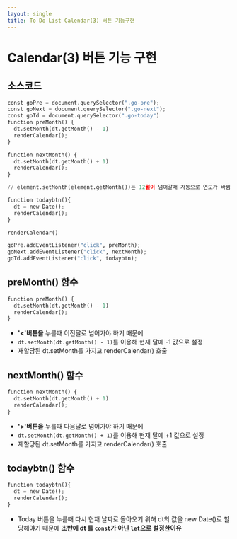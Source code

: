 ```yaml
---
layout: single
title: To Do List Calendar(3) 버튼 기능구현 
---
```

# Calendar(3) 버튼 기능 구현 

## 소스코드 


```python
const goPre = document.querySelector(".go-pre");
const goNext = document.querySelector(".go-next");
const goTd = document.querySelector(".go-today")
function preMonth() {
  dt.setMonth(dt.getMonth() - 1)
  renderCalendar();
}

function nextMonth() {
  dt.setMonth(dt.getMonth() + 1)
  renderCalendar();
}

// element.setMonth(element.getMonth())는 12월이 넘어갈때 자동으로 연도가 바뀜  

function todaybtn(){
  dt = new Date();
  renderCalendar();
}

renderCalendar()

goPre.addEventListener("click", preMonth);
goNext.addEventListener("click", nextMonth);
goTd.addEventListener("click", todaybtn);
```

## preMonth() 함수 


```python
function preMonth() {
  dt.setMonth(dt.getMonth() - 1)
  renderCalendar();
}
```

+ **'<'버튼을** 누를때 이전달로 넘어가야 하기 때문에 
+ `dt.setMonth(dt.getMonth() - 1)`를 이용해 현재 달에 -1 값으로 설정  
+ 재할당된 dt.setMonth를 가지고 renderCalendar() 호출

## nextMonth() 함수 


```python
function nextMonth() {
  dt.setMonth(dt.getMonth() + 1)
  renderCalendar();
}
```

+ **'>'버튼을** 누를때 다음달로 넘어가야 하기 때문에 
+ `dt.setMonth(dt.getMonth() + 1)`를 이용해 현재 달에 +1 값으로 설정
+ 재할당된 dt.setMonth를 가지고 renderCalendar() 호출

## todaybtn() 함수 


```python
function todaybtn(){
  dt = new Date();
  renderCalendar();
}
```

+ Today 버튼을 누를때 다시 현재 날짜로 돌아오기 위해 dt의 값을 new Date()로 할당해야기 때문에 
  **초반에 dt 를 `const`가 아닌 `let`으로 설정한이유** 
